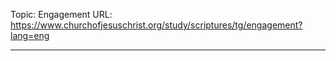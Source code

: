 Topic: Engagement
URL: https://www.churchofjesuschrist.org/study/scriptures/tg/engagement?lang=eng

---

